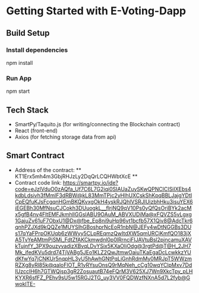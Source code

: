 # Getting Started with E-Voting-Dapp



## Build Setup
### Install dependencies
npm install
### Run App
npm start

## Tech Stack

- SmartPy/Taquito.js (for writing/connecting the Blockchain contract)
- React (front-end)
- Axios (for fetching storage data from api)

## Smart Contract
- Address of the contract: ** KT1Erx5mh4m3GbjRHJzLy2DqQrLCQHWbtXcE **
- Contract code link: https://smartpy.io/ide?code=eJzlVduO0zAQfa_Uf7C6L7G2iqi0SIAUaZuySKwQPNClCISiIXEbs4kdbLdsivh3fMmlF3dRBW@kL83MmTPjc2yHlhUXCskShKpqBBLJajgYDtICpEQfuKJsFcgqnHGmBKQKvxgOkH4yskRJQhlVSRJIUizbhHku3isuYEX6iEGEBh30MfNsuCJCokh3DUuogkL__flrjNQ9qV10Ps0yQfQsOriBYk2acMx5gfB4ny4FltEMFJkmhllGGslABU9OAuM_ABVXUDiMa@xFQVZS5vLgxg1GajuZv61uF7ObxU1@Dx@fbe_Ep8ni9uHp96vt1bcfb57X1Qjv8@AdcTkr6qnhPZJXd9kQQZe1MUYSlhGBoshprNcEoR1nbN@JEFy4wDtNGGBs3DUs17qYaFPrpOKUqb6zWWyy5CLpREqmzQwItdXW5qmURCjKmfQO183jXA5TvYeAMtmPjSMj_FdtZfAKCkmwdnl0p0lRrnciFIJAVtuBsl2pjncamuXAVkTujnfY_3PX9ouzyvadizXBvqLDvYSix5KXaOIjOdg@3rgtPd@T@H_2JH7Mk_ifedKVu5drd74TjVABg5JEo1KLZ2QwJtmwOaiuTKaEgaDcLcwkkzYUdKfwYq7jCNKUr5nqpHL3yU5hAwhGNtPqLiGnhRdmMy0MRJpT5WWzmRZXg8yRl85k@qaloFlOT_R1yRYsuOnsQ9rMqNeh_cCg10wqYClpMxv7DdIUzccIH6h7GTWQjsp3gR2ZosuautB74eFQrM3V625XJ7Wn9XkcTpy_pLHKYXR6sfFZ_PEhv9sU5w15RGJ2TG_uy3VV0FQDWzfNXnA5d7L2fyb@GwoklTE-





